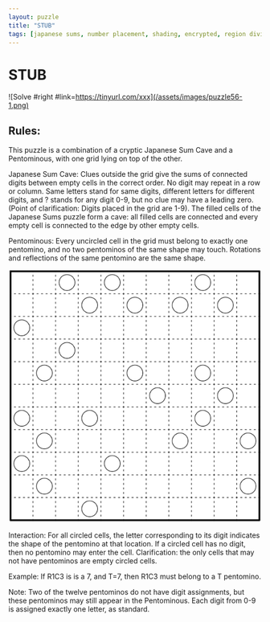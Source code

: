 ```yaml
---
layout: puzzle
title: "STUB"
tags: [japanese sums, number placement, shading, encrypted, region division]
---
```


# STUB

![Solve #right #link=https://tinyurl.com/xxx](/assets/images/puzzle56-1.png)

## Rules:

This puzzle is a combination of a cryptic Japanese Sum Cave and a Pentominous, with one grid lying on top of the other.

Japanese Sum Cave: Clues outside the grid give the sums of connected digits between empty cells in the correct order. No digit may repeat in a row or column. Same letters stand for same digits, different letters for different digits, and ? stands for any digit 0-9, but no clue may have a leading zero. (Point of clarification: Digits placed in the grid are 1-9). The filled cells of the Japanese Sums puzzle form a cave: all filled cells are connected and every empty cell is connected to the edge by other empty cells.

Pentominous: Every uncircled cell in the grid must belong to exactly one pentomino, and no two pentominos of the same shape may touch. Rotations and reflections of the same pentomino are the same shape.

![#left](/assets/images/puzzle56-2.png)

Interaction: For all circled cells, the letter corresponding to its digit indicates the shape of the pentomino at that location. If a circled cell has no digit, then no pentomino may enter the cell. Clarification: the only cells that may not have pentominos are empty circled cells.

Example: If R1C3 is is a 7, and T=7, then R1C3 must belong to a T pentomino.

Note: Two of the twelve pentominos do not have digit assignments, but these pentominos may still appear in the Pentominous. Each digit from 0-9 is assigned exactly one letter, as standard.
